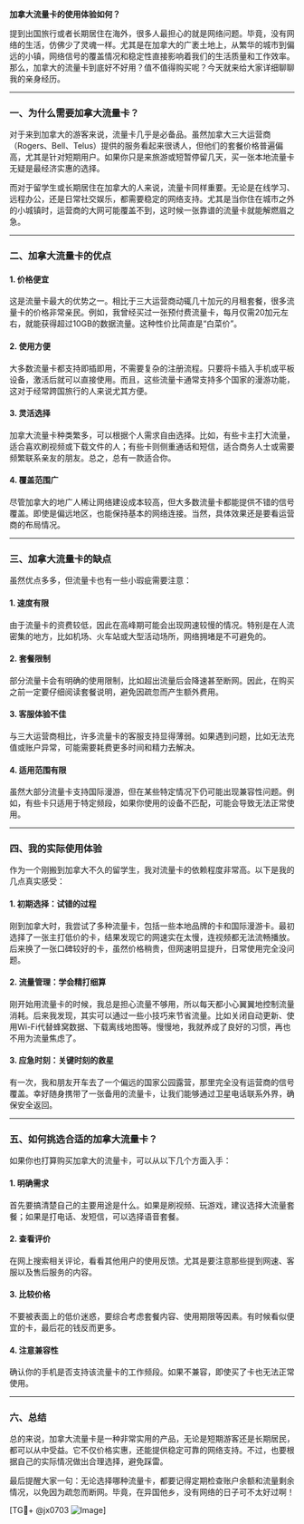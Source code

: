 **加拿大流量卡的使用体验如何？**

提到出国旅行或者长期居住在海外，很多人最担心的就是网络问题。毕竟，没有网络的生活，仿佛少了灵魂一样。尤其是在加拿大的广袤土地上，从繁华的城市到偏远的小镇，网络信号的覆盖情况和稳定性直接影响着我们的生活质量和工作效率。那么，加拿大的流量卡到底好不好用？值不值得购买呢？今天就来给大家详细聊聊我的亲身经历。

---

### **一、为什么需要加拿大流量卡？**

对于来到加拿大的游客来说，流量卡几乎是必备品。虽然加拿大三大运营商（Rogers、Bell、Telus）提供的服务看起来很诱人，但他们的套餐价格普遍偏高，尤其是针对短期用户。如果你只是来旅游或短暂停留几天，买一张本地流量卡无疑是最经济实惠的选择。

而对于留学生或长期居住在加拿大的人来说，流量卡同样重要。无论是在线学习、远程办公，还是日常社交娱乐，都需要稳定的网络支持。尤其是当你住在城市之外的小城镇时，运营商的大网可能覆盖不到，这时候一张靠谱的流量卡就能解燃眉之急。

---

### **二、加拿大流量卡的优点**

#### **1. 价格便宜**
这是流量卡最大的优势之一。相比于三大运营商动辄几十加元的月租套餐，很多流量卡的价格非常亲民。例如，我曾经买过一张预付费流量卡，每月仅需20加元左右，就能获得超过10GB的数据流量。这种性价比简直是“白菜价”。

#### **2. 使用方便**
大多数流量卡都支持即插即用，不需要复杂的注册流程。只要将卡插入手机或平板设备，激活后就可以直接使用。而且，这些流量卡通常支持多个国家的漫游功能，这对于经常跨国旅行的人来说尤其方便。

#### **3. 灵活选择**
加拿大流量卡种类繁多，可以根据个人需求自由选择。比如，有些卡主打大流量，适合喜欢刷视频或下载文件的人；有些卡则侧重通话和短信，适合商务人士或需要频繁联系亲友的朋友。总之，总有一款适合你。

#### **4. 覆盖范围广**
尽管加拿大的地广人稀让网络建设成本较高，但大多数流量卡都能提供不错的信号覆盖。即使是偏远地区，也能保持基本的网络连接。当然，具体效果还是要看运营商的布局情况。

---

### **三、加拿大流量卡的缺点**

虽然优点多多，但流量卡也有一些小瑕疵需要注意：

#### **1. 速度有限**
由于流量卡的资费较低，因此在高峰期可能会出现网速较慢的情况。特别是在人流密集的地方，比如机场、火车站或大型活动场所，网络拥堵是不可避免的。

#### **2. 套餐限制**
部分流量卡会有明确的使用限制，比如超出流量后会降速甚至断网。因此，在购买之前一定要仔细阅读套餐说明，避免因疏忽而产生额外费用。

#### **3. 客服体验不佳**
与三大运营商相比，许多流量卡的客服支持显得薄弱。如果遇到问题，比如无法充值或账户异常，可能需要耗费更多时间和精力去解决。

#### **4. 适用范围有限**
虽然大部分流量卡支持国际漫游，但在某些特定情况下仍可能出现兼容性问题。例如，有些卡只适用于特定频段，如果你使用的设备不匹配，可能会导致无法正常使用。

---

### **四、我的实际使用体验**

作为一个刚搬到加拿大不久的留学生，我对流量卡的依赖程度非常高。以下是我的几点真实感受：

#### **1. 初期选择：试错的过程**
刚到加拿大时，我尝试了多种流量卡，包括一些本地品牌的卡和国际漫游卡。最初选择了一张主打低价的卡，结果发现它的网速实在太慢，连视频都无法流畅播放。后来换了一张口碑较好的卡，虽然价格稍贵，但网速明显提升，日常使用完全没问题。

#### **2. 流量管理：学会精打细算**
刚开始用流量卡的时候，我总是担心流量不够用，所以每天都小心翼翼地控制流量消耗。后来我发现，其实可以通过一些小技巧来节省流量。比如关闭自动更新、使用Wi-Fi代替蜂窝数据、下载离线地图等。慢慢地，我就养成了良好的习惯，再也不用为流量焦虑了。

#### **3. 应急时刻：关键时刻的救星**
有一次，我和朋友开车去了一个偏远的国家公园露营，那里完全没有运营商的信号覆盖。幸好随身携带了一张备用的流量卡，让我们能够通过卫星电话联系外界，确保安全返回。

---

### **五、如何挑选合适的加拿大流量卡？**

如果你也打算购买加拿大的流量卡，可以从以下几个方面入手：

#### **1. 明确需求**
首先要搞清楚自己的主要用途是什么。如果是刷视频、玩游戏，建议选择大流量套餐；如果是打电话、发短信，可以选择语音套餐。

#### **2. 查看评价**
在网上搜索相关评论，看看其他用户的使用反馈。尤其是要注意那些提到网速、客服以及售后服务的内容。

#### **3. 比较价格**
不要被表面上的低价迷惑，要综合考虑套餐内容、使用期限等因素。有时候看似便宜的卡，最后花的钱反而更多。

#### **4. 注意兼容性**
确认你的手机是否支持该流量卡的工作频段。如果不兼容，即使买了卡也无法正常使用。

---

### **六、总结**

总的来说，加拿大流量卡是一种非常实用的产品，无论是短期游客还是长期居民，都可以从中受益。它不仅价格实惠，还能提供稳定可靠的网络支持。不过，也要根据自己的实际情况做出合理选择，避免踩雷。

最后提醒大家一句：无论选择哪种流量卡，都要记得定期检查账户余额和流量剩余情况，以免因为疏忽而断网。毕竟，在异国他乡，没有网络的日子可不太好过啊！

[TG💪+ @jx0703 ![Image](https://github.com/user-attachments/assets/dbca1d08-cadb-493c-b0ec-ad6f7a83f270)]